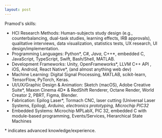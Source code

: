```yaml
---
layout: post
---
```


Pramod's skills:

* HCI Research Methods: Human-subjects study design (e.g., counterbalancing, dual-task studies, learning effects, IRB approvals), qualitative interviews, data visualization, statistics tests, UX research, UI design/implementation.
* Programming Languages: Python*, C#*, Java*, C++*, embedded C, JavaScript, TypeScript, Swift, Bash/Shell, MATLAB.
* Development Frameworks: Unity, OpenFrameworks*, LLVM C++ API , iOS, Android, React Native*, (and almost anything web dev)
* Machine Learning: Digital Signal Processing, MATLAB, scikit-learn, TensorFlow, PyTorch, Keras.
* UI/UX/Graphic Design & Animation: Sketch (macOS), Adobe Creative Suite*, Maxon Cinema 4D* & RedShift Renderer, Octane Render, World Creator 2, PBRT, Figma, Blender.
* Fabrication: Epilog Laser*, Tormach CNC, laser cutting (Universal Laser Systems, Epilog)*, Arduino, electronics prototyping, Microchip PIC32*
* Embedded Systems: Microchip MPLabX, PIC 32, embedded C with module-based programming, Events/Services, Hierarchical State Machines

\* indicates advanced knowledge/experience.

